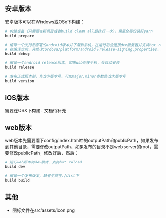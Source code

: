 ## 安卓版本

安卓版本可以在Windows或OSx下构建：

``` bash
# 构建准备（只需要在新项目或者build clean all后执行一次），需要全局安装好yarn
build prepare

# 编译一个支持热部署的android版本并下载到手机，在运行后会连接dev服务器并支持hot reload
# 在编译之前，先修改cordova/platform/android下release-signing.properties，配置release版本签名文件
build debug

# 编译一个android release版本，如果usb连接手机，会自动安装
build release

# 发布正式版本前，修改小版本号，可加major,minor参数修改大版本号
build version
```
## iOS版本

需要在OSX下构建，文档待补充

## web版本

web版本先需要看下config/index.html中的outputPath和publicPath，如果发布到其他目录，需要修改outputPath，如果发布的目录不是web server的root，需要修改publicPath，修改好后，然后：

``` bash
# 运行web版本的dev模式，支持hot reload
build dev

# 编译一个发布版本, 缺省生成在./dist下
build build
```

## 其他

* 图标文件在src/assets/icon.png

